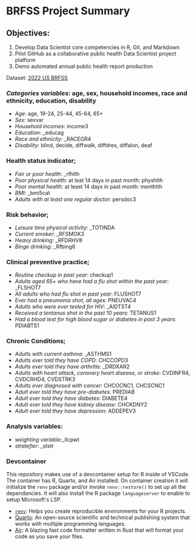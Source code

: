 # BRFSS Project Summary

## Objectives:
1. Develop Data Scientist core competencies in R, Git, and Markdown
2. Pilot GitHub as a collaborative public health Data Scientist project platform
3. Demo automated annual public health report production

Dataset: [2022 US BRFSS](https://www.cdc.gov/brfss/annual_data/annual_2022.html)

### *Categories variables*: age, sex, household incomes, race and ethnicity, education, disability
-	*Age*: age, 19-24, 25-44, 45-64, 65+
-	*Sex*: sexvar
-	*Household incomes*: income3
-	*Education*: _educag
-	*Race and ethnicity*: _RACEGR4
-	*Disability*: blind,  decide,  diffwalk,  diffdres,  diffalon,  deaf

### Health status indicator;
-	*Fair or poor health*: _rfhlth 
-	*Poor physical health*: at leat 14 days in past month: physhlth
-	*Poor mental health*: at least 14 days in past month: menthlth
-	*BMI*: _bmi5cat
-	*Adults with at least one regular doctor*: persdoc3

### Risk behavior;
-	*Leisure time physical activity*:  _TOTINDA
-	*Current smoker*: _RFSMOK3 
-	*Heavy drinking*: _RFDRHV8
-	*Binge drinking*: _Rfbing6

### Clinical preventive practice;
-	*Routine checkup in past year*: checkup1
-	*Adults aged 65+ who have had a flu shot within the past year*: _FLSHOT7
-	*All adults who had flu shot in past year*: FLUSHOT7
-	*Ever had a pneumonia shot, all ages*: PNEUVAC4
-	*Adults who were ever tested for HIV*: _AIDTST4
-	*Received a tentanus shot in the past 10 years*: TETANUS1
-	*Had a blood test for high blood sugar or diabetes in past 3 years*: PDIABTS1

### Chronic Conditions;
- *Adults with current asthma*: _ASTHMS1
-	*Adults ever told they have COPD*: CHCCOPD3
-	*Adults ever told they have arthriti*s: _DRDXAR2
-	*Adults with heart attack, coronary heart disease, or stroke*: CVDINFR4, CVDCRHD4, CVDSTRK3
-	*Adults ever diagnosed with cancer*: CHCOCNC1, CHCSCNC1
-	*Adult ever told they have pre-diabetes*: PREDIAB
-	*Adult ever told they have diabetes*: DIABETE4
-	*Adult ever told they have kidney disease*: CHCKDNY2
-	*Adult ever told they have depression*: ADDEPEV3

  ### Analysis variables:
  - *weighting variable*:_llcpwt
  - *stratefier*: _ststr 


### Devcontainer

This repository makes use of a devcontainer setup for R inside of VSCode.
The container has R, Quarto, and Air installed.  On container creation
it will initialize the `renv` package and/or invoke `renv::restore()`
to set up all the dependancies. It will also install the R package
`languageserver` to enable to setup Microsoft's LSP.

- [`renv`](https://rstudio.github.io/renv/articles/renv.html?_gl=1*1utovle*_ga*MTc3Mzg0OTUwOS4xNzE5NTE4MDk3*_ga_2C0WZ1JHG0*czE3NDc4NDM5NDgkbzI5JGcwJHQxNzQ3ODQzOTQ4JGowJGwwJGgw): 
Helps you create reproducible environments for your R projects. 
- [Quarto](https://quarto.org/): An open-source scientific and technical publishing system that works with multiple programming languages.
- [Air](https://posit-dev.github.io/air/): A blazing fast code formatter written in Rust that will format your code as you save your files.
